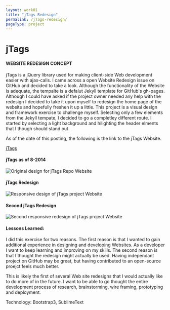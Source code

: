 ```yaml
---
layout: work01
title: "jTags Redesign"
permalink: /jTags-redesign/
pageType: project
---
```


# jTags

#### WEBSITE REDESIGN CONCEPT

jTags is a jQuery library used for making client-side Web development easier with ajax-calls. I came across a open Website Redesign issue on GitHub and decided to take a look. Although the functionality of the Website is adequate, the tempalte is a defalut Jekyll template for GitHub's gh-pages. Although I could have asked if the project owner needed any help with the redesign I decided to take it upon myself to redesign the home page of the website and hopefully freshen it up a little. This project is a visual design and framework exercise to challenge myself. Selecting only a few elements from the Jekyll tempate, I decided to go a completley different route. I started by selecting a light background and hilighting the header elments that I though should stand out.

As of the date of this posting, the following is the link to the jTags Website. 

[jTags](http://matantsu.github.io/jTags/) 

#### jTags as of 8-2014

<img src="{{ site.url}}/postAssets/jTags-original.png" class="img-responsive img-thumbnail centered" alt="Original design for jTags Repo Website">

#### jTags Redesign

<img src="{{site.url}}/postAssets/fullpage-screenshot-wcomments.png" class="img-responsive img-thumbnail centered" alt="Responsive design of jTags project Website">

#### Second jTags Redesign
<img src="{{site.url}}/assets/img/jTags/Second-jTags-Redesign.png" class="img-responsive img-thumbnail centered" alt="Second responsive redesign of jTags project Website">

#### Lessons Learned: 

I did this exercise for two reasons. The first reason is that I wanted to gain additional experience in designing and developing Websites. As a developer I want to keep learning and improving on my skills. The second reason is that I thought the redesign might actually be used. Having independant project on GitHub may be great, but having contributed to an open-source proejct feels much better.

This is likely the first of several Web site redesigns that I would actually like to do more of in the future. I want to be able to go thought the entire development process of research, brainstorming, wire framing, prototyping and deployment.

Technology: Bootstrap3, SublimeText

